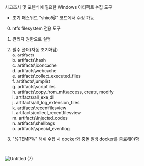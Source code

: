 사고조사 및 포렌식에 필요한 Windows 아티팩트 수집 도구

- 초기 패스워드 "shiro!@" 코드에서 수정 가능

0. ntfs filesystem 전용 도구

1. 관리자 권한으로 실행

2. 필수 폴더(자동 초기화됨)  
   a. artifacts  
   b. artifacts\hash  
   c. artifacts\iconcache  
   d. artifacts\webcache  
   e. artifacts\collect_executed_files  
   f. artifacts\jumplist  
   g. artifacts\scriptfiles  
   h. artifacts\copy_from_mft\access, create, modify  
   i. artifacts\all_exe_dll  
   j. artifacts\all_log_extension_files  
   k. artifacts\recentfilesview  
   l. artifacts\collect_recentfilesview  
   m. artifacts\injected_codes  
   n. artifacts\shellbags  
   o. artifacts\special_eventlog  

3. "%TEMP%" 해쉬 수집 시 docker와 충돌 발생 docker를 종료해야함 
</br>

![Untitled (7)](https://github.com/user-attachments/assets/794e9d02-1750-4638-8c36-542a6681d459)
